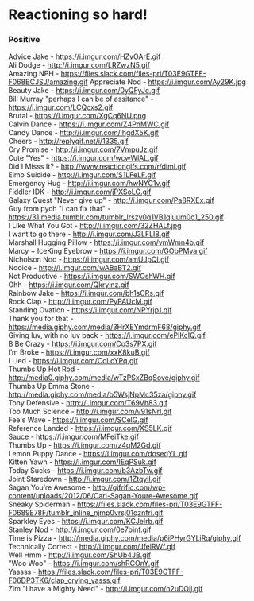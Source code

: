 # Reactioning so hard!

### Positive

Advice Jake - https://i.imgur.com/HZvOArE.gif  
Ali Dodge - http://i.imgur.com/LRZwzN5.gif  
Amazing NPH - https://files.slack.com/files-pri/T03E9GTFF-F068BCJSJ/amazing.gif 
Appreciate Nod - https://i.imgur.com/Ay29K.jpg   
Beauty Jake - https://i.imgur.com/0yQFyJc.gif  
Bill Murray "perhaps I can be of assitance" - https://i.imgur.com/LCQcxs2.gif  
Brutal - https://i.imgur.com/XgCq6NU.png  
Calvin Dance - https://i.imgur.com/Z4PnMWC.gif  
Candy Dance - http://i.imgur.com/ihgdX5K.gif  
Cheers - http://replygif.net/i/1335.gif   
Cry Promise - http://i.imgur.com/7VmpuJz.gif  
Cute "Yes" - https://i.imgur.com/wcwWlAL.gif  
Did I Misss It? - http://www.reactiongifs.com/r/dimi.gif  
Elmo Suicide - http://i.imgur.com/S1LFeLF.gif  
Emergency Hug - http://i.imgur.com/hwNYC1v.gif   
Fiddler IDK - http://i.imgur.com/jPXSoLG.gif  
Galaxy Quest "Never give up" - http://i.imgur.com/Pa8RXEx.gif  
Guy from pych "I can fix that" - https://31.media.tumblr.com/tumblr_lrszy0q1VB1qluum0o1_250.gif  
I Like What You Got - http://i.imgur.com/32ZHALf.jpg  
I want to go there - http://i.imgur.com/J3LFLI8.gif  
Marshall Hugging Pillow - https://i.imgur.com/vmWmn4b.gif  
Marcy + IceKing Eyebrow - https://i.imgur.com/GObPMva.gif  
Nicholson Nod - https://i.imgur.com/amUJpQl.gif  
Nooice - http://i.imgur.com/wABaBT2.gif  
Not Productive - https://i.imgur.com/SWOshWH.gif  
Ohh - https://i.imgur.com/Qkryinz.gif  
Rainbow Jake - https://i.imgur.com/bh1sCRs.gif  
Rock Clap - http://i.imgur.com/PyPAUcM.gif  
Standing Ovation - https://i.imgur.com/NPYrjp1.gif  
Thank you for that - https://media.giphy.com/media/3HrXEYmdrmF68/giphy.gif  
Giving luv, with no luv back - https://i.imgur.com/ePlKcIQ.gif  
B Be Crazy - https://i.imgur.com/Co3s7PX.gif  
I’m Broke - https://i.imgur.com/xxK8kuB.gif  
I Lied - https://i.imgur.com/CcLoYPq.gif  
Thumbs Up Hot Rod - http://media0.giphy.com/media/wTzPSxZBqSove/giphy.gif   
Thumbs Up Emma Stone - http://media.giphy.com/media/b5WsjNpMc35za/giphy.gif  
Tony Defensive - http://i.imgur.com/T69Vh83.gif  
Too Much Science - http://i.imgur.com/v91sNrl.gif  
Feels Wave - https://i.imgur.com/SCelG.gif  
Reference Landed - https://i.imgur.com/XS5LK.gif  
Sauce - https://i.imgur.com/MFeiTke.gif  
Thumbs Up - https://i.imgur.com/z4qM2Gd.gif  
Lemon Puppy Dance - https://i.imgur.com/doseqYL.gif  
Kitten Yawn - https://i.imgur.com/IEqPSuk.gif  
Today Sucks - https://i.imgur.com/b3AzbTw.gif   
Joint Staredown - http://i.imgur.com/1Ztqyil.gif  
Sagan You’re Awesome - http://gifrific.com/wp-content/uploads/2012/06/Carl-Sagan-Youre-Awesome.gif  
Sneaky Spiderman - https://files.slack.com/files-pri/T03E9GTFF-F0689E78F/tumblr_inline_njmp0vrsj01qznfri.gif  
Sparkley Eyes - https://i.imgur.com/KCJeIrb.gif  
Stanley Nod - http://i.imgur.com/0e7binf.gif  
Time is Pizza - http://media.giphy.com/media/p6iPHyrGYLiRq/giphy.gif  
Technically Correct - http://i.imgur.com/JfelRWf.gif  
Well Hmm - http://i.imgur.com/ShUb4JB.gif  
"Woo Woo" - https://i.imgur.com/shRCOnY.gif  
Yassss - https://files.slack.com/files-pri/T03E9GTFF-F06DP3TK6/clap_crying_yasss.gif  
Zim "I have a Mighty Need" - http://i.imgur.com/n2uDOij.gif  

